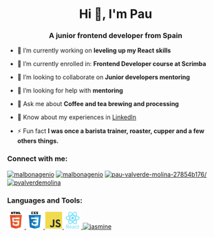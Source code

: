 <h1 align="center">Hi 👋, I'm Pau</h1>
<h3 align="center">A junior frontend developer from Spain</h3>

- 🔭 I’m currently working on **leveling up my React skills**

- 🌱 I’m currently enrolled in: **Frontend Developer course at Scrimba**

- 👯 I’m looking to collaborate on **Junior developers mentoring**

- 🤝 I’m looking for help with **mentoring**

<!--- - 📝 I write articles sometimes on [dev.to](https://dev.to/malbonagenio) --->

- 💬 Ask me about **Coffee and tea brewing and processing**

- 📄 Know about my experiences in [LinkedIn](https://linkedin.com/in/pau-valverde-molina-27854b176/)

- ⚡ Fun fact **I was once a barista trainer, roaster, cupper and a few others things.**

<h3 align="left">Connect with me:</h3>
<p align="left">
<a href="https://dev.to/malbonagenio" target="blank"><img align="center" src="https://cdn.jsdelivr.net/npm/simple-icons@3.0.1/icons/dev-dot-to.svg" alt="malbonagenio" height="30" width="40" /></a>
<a href="https://twitter.com/malbonagenio" target="blank"><img align="center" src="https://cdn.jsdelivr.net/npm/simple-icons@3.0.1/icons/twitter.svg" alt="malbonagenio" height="30" width="40" /></a>
<a href="https://linkedin.com/in/pau-valverde-molina-27854b176/" target="blank"><img align="center" src="https://cdn.jsdelivr.net/npm/simple-icons@3.0.1/icons/linkedin.svg" alt="pau-valverde-molina-27854b176/" height="30" width="40" /></a>
<a href="https://codesandbox.com/pvalverdemolina" target="blank"><img align="center" src="https://cdn.jsdelivr.net/npm/simple-icons@3.0.1/icons/codesandbox.svg" alt="pvalverdemolina" height="30" width="40" /></a>
</p>

<h3 align="left">Languages and Tools:</h3>
<p align="left"> <a href="https://www.w3.org/html/" target="_blank"> <img src="https://raw.githubusercontent.com/devicons/devicon/master/icons/html5/html5-original-wordmark.svg" alt="html5" width="40" height="40"/> </a> <a href="https://www.w3schools.com/css/" target="_blank"> <img src="https://raw.githubusercontent.com/devicons/devicon/master/icons/css3/css3-original-wordmark.svg" alt="css3" width="40" height="40"/> </a> <a href="https://developer.mozilla.org/en-US/docs/Web/JavaScript" target="_blank"> <img src="https://raw.githubusercontent.com/devicons/devicon/master/icons/javascript/javascript-original.svg" alt="javascript" width="40" height="40"/> </a> 
<a href="https://reactjs.org/" target="_blank"> <img src="https://raw.githubusercontent.com/devicons/devicon/master/icons/react/react-original-wordmark.svg" alt="react" width="40" height="40"/> </a> <a href="https://jasmine.github.io/" target="_blank"> <img src="https://www.vectorlogo.zone/logos/jasmine/jasmine-icon.svg" alt="jasmine" width="40" height="40"/> </a>  </p>
